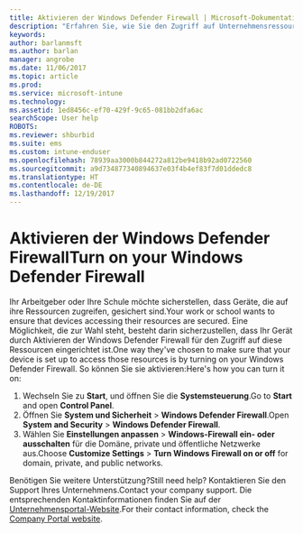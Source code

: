 ```yaml
---
title: Aktivieren der Windows Defender Firewall | Microsoft-Dokumentation
description: "Erfahren Sie, wie Sie den Zugriff auf Unternehmensressourcen von Ihrem Windows 10-Gerät aus zulassen, indem Sie die Firewall aktivieren."
keywords: 
author: barlanmsft
ms.author: barlan
manager: angrobe
ms.date: 11/06/2017
ms.topic: article
ms.prod: 
ms.service: microsoft-intune
ms.technology: 
ms.assetid: 1ed8456c-ef70-429f-9c65-081bb2dfa6ac
searchScope: User help
ROBOTS: 
ms.reviewer: shburbid
ms.suite: ems
ms.custom: intune-enduser
ms.openlocfilehash: 78939aa3000b844272a812be9418b92ad0722560
ms.sourcegitcommit: a9d734877340894637e03f4b4ef83f7d01ddedc8
ms.translationtype: HT
ms.contentlocale: de-DE
ms.lasthandoff: 12/19/2017
---
```

# <a name="turn-on-your-windows-defender-firewall"></a><span data-ttu-id="f159e-103">Aktivieren der Windows Defender Firewall</span><span class="sxs-lookup"><span data-stu-id="f159e-103">Turn on your Windows Defender Firewall</span></span>

<span data-ttu-id="f159e-104">Ihr Arbeitgeber oder Ihre Schule möchte sicherstellen, dass Geräte, die auf ihre Ressourcen zugreifen, gesichert sind.</span><span class="sxs-lookup"><span data-stu-id="f159e-104">Your work or school wants to ensure that devices accessing their resources are secured.</span></span> <span data-ttu-id="f159e-105">Eine Möglichkeit, die zur Wahl steht, besteht darin sicherzustellen, dass Ihr Gerät durch Aktivieren der Windows Defender Firewall für den Zugriff auf diese Ressourcen eingerichtet ist.</span><span class="sxs-lookup"><span data-stu-id="f159e-105">One way they've chosen to make sure that your device is set up to access those resources is by turning on your Windows Defender Firewall.</span></span> <span data-ttu-id="f159e-106">So können Sie sie aktivieren:</span><span class="sxs-lookup"><span data-stu-id="f159e-106">Here's how you can turn it on:</span></span>

1. <span data-ttu-id="f159e-107">Wechseln Sie zu **Start**, und öffnen Sie die **Systemsteuerung**.</span><span class="sxs-lookup"><span data-stu-id="f159e-107">Go to **Start** and open **Control Panel**.</span></span>
2. <span data-ttu-id="f159e-108">Öffnen Sie **System und Sicherheit** > **Windows Defender Firewall**.</span><span class="sxs-lookup"><span data-stu-id="f159e-108">Open **System and Security** > **Windows Defender Firewall**.</span></span>
3. <span data-ttu-id="f159e-109">Wählen Sie **Einstellungen anpassen** > **Windows-Firewall ein- oder ausschalten** für die Domäne, private und öffentliche Netzwerke aus.</span><span class="sxs-lookup"><span data-stu-id="f159e-109">Choose **Customize Settings** > **Turn Windows Firewall on or off** for domain, private, and public networks.</span></span>

<span data-ttu-id="f159e-110">Benötigen Sie weitere Unterstützung?</span><span class="sxs-lookup"><span data-stu-id="f159e-110">Still need help?</span></span> <span data-ttu-id="f159e-111">Kontaktieren Sie den Support Ihres Unternehmens.</span><span class="sxs-lookup"><span data-stu-id="f159e-111">Contact your company support.</span></span> <span data-ttu-id="f159e-112">Die entsprechenden Kontaktinformationen finden Sie auf der [Unternehmensportal-Website](https://portal.manage.microsoft.com#HelpDeskDialog).</span><span class="sxs-lookup"><span data-stu-id="f159e-112">For their contact information, check the [Company Portal website](https://portal.manage.microsoft.com#HelpDeskDialog).</span></span>
